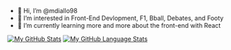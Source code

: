 - 👋 Hi, I’m @mdiallo98
- 👀 I’m interested in Front-End Devlopment, F1, Bball, Debates, and Footy
- 🌱 I’m currently learning more and more about the front-end with React 

[![My GitHub Stats](https://github-readme-stats.vercel.app/api/?username=mdiallo98&count_private=true&theme=tokyonight&showicons=true)]()
[![My GitHub Language Stats](https://github-readme-stats.vercel.app/api/top-langs/?username=mdiallo98&langs_count=5&theme=tokyonight)]()

<!---
mdiallo98/mdiallo98 is a ✨ special ✨ repository because its `README.md` (this file) appears on your GitHub profile.
You can click the Preview link to take a look at your changes.
--->

